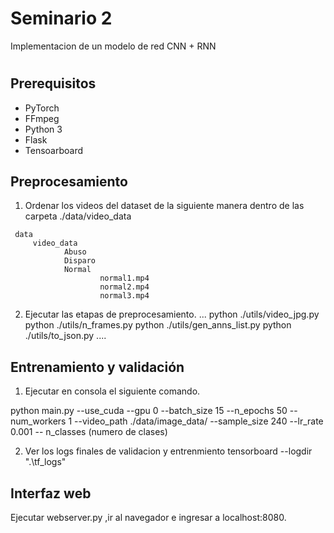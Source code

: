 # Seminario 2
Implementacion de un modelo de red CNN + RNN
 

#
## Prerequisitos
* PyTorch 
* FFmpeg
* Python 3
* Flask
* Tensoarboard

## Preprocesamiento 
1. Ordenar los videos del dataset de la siguiente manera dentro de las carpeta ./data/video_data

  ```
   data 
       video_data    
              Abuso
              Disparo
              Normal 
                      normal1.mp4
                      normal2.mp4
                      normal3.mp4
  ```


 2. Ejecutar las etapas de preprocesamiento. 
    ...
    python ./utils/video_jpg.py
    python ./utils/n_frames.py
    python ./utils/gen_anns_list.py
    python ./utils/to_json.py 
    ....

## Entrenamiento y validación 
1. Ejecutar en consola el siguiente comando.
   
  python main.py --use_cuda --gpu 0 --batch_size 15 --n_epochs 50 --num_workers 1  --video_path ./data/image_data/ --sample_size 240 --lr_rate 0.001 -- n_classes (numero de  clases)
 
2. Ver los logs finales de validacion y entrenmiento  tensorboard --logdir ".\tf_logs"

## Interfaz web

Ejecutar webserver.py ,ir al navegador e ingresar a localhost:8080.


 

 

